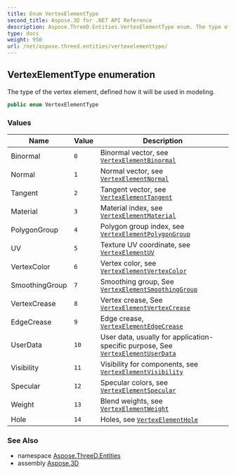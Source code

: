 ```yaml
---
title: Enum VertexElementType
second_title: Aspose.3D for .NET API Reference
description: Aspose.ThreeD.Entities.VertexElementType enum. The type of the vertex element defined how it will be used in modeling
type: docs
weight: 950
url: /net/aspose.threed.entities/vertexelementtype/
---
```

## VertexElementType enumeration

The type of the vertex element, defined how it will be used in modeling.

```csharp
public enum VertexElementType
```

### Values

| Name | Value | Description |
| --- | --- | --- |
| Binormal | `0` | Binormal vector, see [`VertexElementBinormal`](../vertexelementbinormal/) |
| Normal | `1` | Normal vector, see [`VertexElementNormal`](../vertexelementnormal/) |
| Tangent | `2` | Tangent vector, see [`VertexElementTangent`](../vertexelementtangent/) |
| Material | `3` | Material index, see [`VertexElementMaterial`](../vertexelementmaterial/) |
| PolygonGroup | `4` | Polygon group index, see [`VertexElementPolygonGroup`](../vertexelementpolygongroup/) |
| UV | `5` | Texture UV coordinate, see [`VertexElementUV`](../vertexelementuv/) |
| VertexColor | `6` | Vertex color, see [`VertexElementVertexColor`](../vertexelementvertexcolor/) |
| SmoothingGroup | `7` | Smoothing group, See [`VertexElementSmoothingGroup`](../vertexelementsmoothinggroup/) |
| VertexCrease | `8` | Vertex crease, See [`VertexElementVertexCrease`](../vertexelementvertexcrease/) |
| EdgeCrease | `9` | Edge crease, [`VertexElementEdgeCrease`](../vertexelementedgecrease/) |
| UserData | `10` | User data, usually for application-specific purpose, See [`VertexElementUserData`](../vertexelementuserdata/) |
| Visibility | `11` | Visibility for components, see [`VertexElementVisibility`](../vertexelementvisibility/) |
| Specular | `12` | Specular colors, see [`VertexElementSpecular`](../vertexelementspecular/) |
| Weight | `13` | Blend weights, see [`VertexElementWeight`](../vertexelementweight/) |
| Hole | `14` | Holes, see [`VertexElementHole`](../vertexelementhole/) |

### See Also

* namespace [Aspose.ThreeD.Entities](../../aspose.threed.entities/)
* assembly [Aspose.3D](../../)


